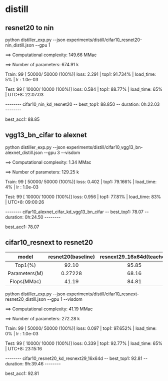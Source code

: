 # distill

## resnet20 to nin

python distiller_exp.py --json experiments/distill/cifar10_resnet20-nin_distill.json --gpu 1

==> Computational complexity:   149.66 MMac

==> Number of parameters:       674.91 k

Train:  99 [  50000/  50000 (100%)] loss:   2.291 | top1: 91.734% | load_time:   5% | lr   : 1.0e-03

Test:   99 [  10000/  10000 (100%)] loss:   0.584 | top1:  88.77% | load_time:  65% | UTC+8: 22:07:03

--------  cifar10_nin_kd_resnet20  --  best_top1: 88.850  --  duration:  0h:22.03  --------

best_acc1: 88.85

## vgg13_bn_cifar to alexnet

python distiller_exp.py --json experiments/distill/cifar10_vgg13_bn-alexnet_distill.json --gpu 3 --visdom

==> Computational complexity:   1.34 MMac

==> Number of parameters:       129.25 k

Train:  99 [  50000/  50000 (100%)] loss:   0.402 | top1: 79.166% | load_time:   4% | lr   : 1.0e-03

Test:   99 [  10000/  10000 (100%)] loss:   0.956 | top1:  77.81% | load_time:  83% | UTC+8: 09:00:26

--------  cifar10_alexnet_cifar_kd_vgg13_bn_cifar  --  best_top1: 78.07  --  duration:  0h:24.50  --------

best_acc1: 78.07

## cifar10_resnext to resnet20

|     model     | resnet20(baseline) | resnext29_16x64d(teacher) | resnet20(stuedent) |
| :-----------: | :----------------: | :-----------------------: | :----------------: |
|    Top1(%)    |       92.10        |           95.85           |       92.81        |
| Parameters(M) |      0.27228       |           68.16           |      0.27228       |
|  Flops(MMac)  |       41.19        |           84.81           |       41.19        |

python distiller_exp.py --json experiments/distill/cifar10_resnext-resnet20_distill.json --gpu 1 --visdom

==> Computational complexity:   41.19 MMac

==> Number of parameters:       272.28 k

Train:  99 [  50000/  50000 (100%)] loss:   0.097 | top1: 97.652% | load_time:   0% | lr   : 1.0e-03

Test:   99 [  10000/  10000 (100%)] loss:   0.339 | top1:  92.77% | load_time:  65% | UTC+8: 23:15:16

--------  cifar10_resnet20_kd_resnext29_16x64d  --  best_top1: 92.81  --  duration:  9h:39.46  --------

best_acc1: 92.81